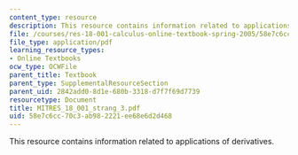 ```yaml
---
content_type: resource
description: This resource contains information related to applications of derivatives.
file: /courses/res-18-001-calculus-online-textbook-spring-2005/58e7c6cc70c3ab982221ee68e6d2d468_MITRES_18_001_strang_3.pdf
file_type: application/pdf
learning_resource_types:
- Online Textbooks
ocw_type: OCWFile
parent_title: Textbook
parent_type: SupplementalResourceSection
parent_uid: 2842add0-8d1e-680b-3318-d7f7f69d7739
resourcetype: Document
title: MITRES_18_001_strang_3.pdf
uid: 58e7c6cc-70c3-ab98-2221-ee68e6d2d468
---
```

This resource contains information related to applications of derivatives.

